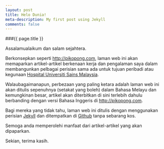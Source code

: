 ```yaml
---
layout: post
title: Helo Dunia!
meta-description: My first post using Jekyll
comments: false
---
```


###{{ page.title }}

Assalamualaikum dan salam sejahtera.

Berkonsepkan seperti <http://pikopong.com>, laman web ini akan memaparkan artikel-artikel berkenaan
kerja dan pengalaman saya dalam membangunkan pelbagai perisian sama ada untuk tujuan peribadi atau
kegunaan [Hospital Universiti Sains Malaysia](http://h.usm.my/).

Walaubagaimanapun, perbezaan yang paling ketara adalah laman web ini akan ditulis sepenuhnya
(setakat yang boleh) dalam Bahasa Melayu dan kemungkinan besar, artikel akan diterbitkan di sini
terlebih dahulu berbanding dengan versi Bahasa Inggeris di <http://pikopong.com>.

Bagi mereka yang tidak tahu, laman web ini ditulis dengan menggunakan perisian
[Jekyll](https://github.com/mojombo/jekyll/wiki) dan ditempatkan di [Github](http://github.com)
tanpa sebarang kos.

Semoga anda memperolehi manfaat dari artikel-artikel yang akan dipaparkan.

Sekian, terima kasih.
